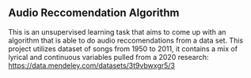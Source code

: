 ## Audio Reccomendation Algorithm

This is an unsupervised learning task that aims to come up with an algorithm that is able to do audio reccomendations from a data set. This project utilizes dataset of songs from 1950 to 2011, it contains a mix of lyrical and continuous variables pulled from a 2020 research: https://data.mendeley.com/datasets/3t9vbwxgr5/3

